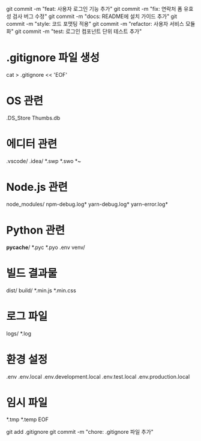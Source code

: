 git commit -m "feat: 사용자 로그인 기능 추가"
git commit -m "fix: 연락처 폼 유효성 검사 버그 수정"
git commit -m "docs: README에 설치 가이드 추가"
git commit -m "style: 코드 포맷팅 적용"
git commit -m "refactor: 사용자 서비스 모듈화"
git commit -m "test: 로그인 컴포넌트 단위 테스트 추가"


# .gitignore 파일 생성
cat > .gitignore << 'EOF'
# OS 관련
.DS_Store
Thumbs.db

# 에디터 관련
.vscode/
.idea/
*.swp
*.swo
*~

# Node.js 관련
node_modules/
npm-debug.log*
yarn-debug.log*
yarn-error.log*

# Python 관련
__pycache__/
*.pyc
*.pyo
.env
venv/

# 빌드 결과물
dist/
build/
*.min.js
*.min.css

# 로그 파일
logs/
*.log

# 환경 설정
.env
.env.local
.env.development.local
.env.test.local
.env.production.local

# 임시 파일
*.tmp
*.temp
EOF

git add .gitignore
git commit -m "chore: .gitignore 파일 추가"



